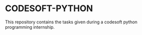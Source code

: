 # CODESOFT-PYTHON
This repository contains the tasks given during a codesoft python programming internship.
